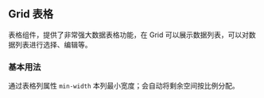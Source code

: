 <div class="demo-header">
<p class="overviewicon">
  <span class="wapi-list-form"/>
</p>

## Grid 表格

<nova-uxlink widget-name="Grid"></nova-uxlink>

表格组件，提供了非常强大数据表格功能，在 Grid 可以展示数据列表，可以对数据列表进行选择、编辑等。
</div>

### 基本用法

通过表格列属性 `min-width` 本列最小宽度；会自动将剩余空间按比例分配。

<br>

<nova-demo-view link="grid/aui3-first-menu/min-width"></nova-demo-view>

<br>
